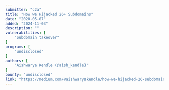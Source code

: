 ```yaml
---
submitter: "c2a"
title: "How we Hijacked 26+ Subdomains"
date: "2020-05-07"
added: "2024-11-03"
description: ""
vulnerabilities: [
    "Subdomain takeover"
]
programs: [
    "undisclosed"
]
authors: [
    "Aishwarya Kendle (@aish_kendle)"
]
bounty: "undisclosed"
link: "https://medium.com/@aishwaryakendle/how-we-hijacked-26-subdomains-9c05c94c7049"
---
```




